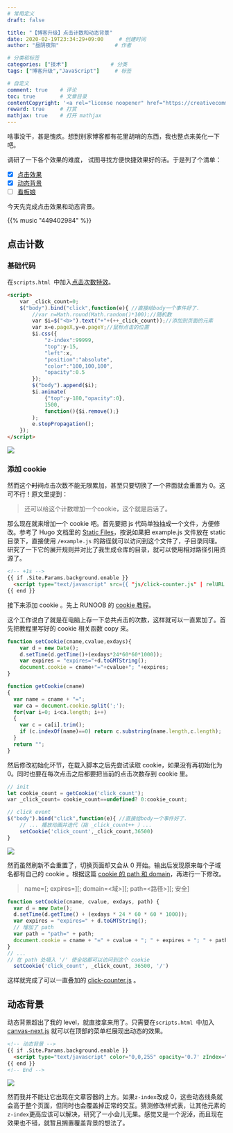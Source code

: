 ```yaml
---
# 常用定义
draft: false

title: "【博客升级】点击计数和动态背景"
date: 2020-02-19T23:34:29+09:00		# 创建时间
author: "昼阴夜阳"             		# 作者

# 分类和标签
categories: ["技术"]		     	# 分类
tags: ["博客升级","JavaScript"]  	# 标签

# 自定义
comment: true	 # 评论
toc: true        # 文章目录
contentCopyright: '<a rel="license noopener" href="https://creativecommons.org/licenses/by-nc-nd/4.0/" target="_blank">CC BY-NC-ND 4.0</a>'	#版权规则
reward: true	 # 打赏
mathjax: true    # 打开 mathjax
---
```


啥事没干，甚是愧疚。想到别家博客都有花里胡哨的东西，我也整点来美化一下吧。

调研了一下各个效果的难度， 试图寻找方便快捷效果好的活。于是列了个清单：

- [x] [点击效果](#点击计数)
- [x] [动态背景](#动态背景)
- [ ] [看板娘](../博客升级看板娘/)

今天先完成点击效果和动态背景。

{{% music "449402984" %}}

## 点击计数

### 基础代码

在`scripts.html `中加入[点击次数特效](http://caibaojian.com/clickcount.html)。

```html
<script>
    var _click_count=0;
    $("body").bind("click",function(e){ //直接给body一个事件好了.
        //var n=Math.round(Math.random()*100);//随机数
        var $i=$("<b>").text("+"+(++_click_count));//添加到页面的元素
        var x=e.pageX,y=e.pageY;//鼠标点击的位置
        $i.css({
            "z-index":99999,
            "top":y-15,
            "left":x,
            "position":"absolute",
            "color":"100,100,100",
            "opacity":0.5
        });
        $("body").append($i);
        $i.animate(
            {"top":y-180,"opacity":0},
            1500,
            function(){$i.remove();}
        );
        e.stopPropagation();
    });
</script>
```

![](https://gitee.com/GZ1A/image-hosting/raw/master/blog/2020/02/20200220025550.png)

### 添加 cookie

然而这个~~时间~~点击次数不能无限累加，甚至只要切换了一个界面就会重置为 0。这可不行！原文里提到：

> 还可以给这个计数增加一个cookie，这个就是后话了。

那么现在就来增加一个 cookie 吧。首先要把 js 代码单独抽成一个文件，方便修改。参考了 Hugo 文档里的 [Static Files](https://gohugo.io/content-management/static-files/#readout)，按说如果把 example.js 文件放在 static 目录下，直接使用 `/example.js` 的路径就可以访问到这个文件了，子目录同理。研究了一下它的展开规则并对比了我生成仓库的目录，就可以使用相对路径引用资源了。

```html
<!-- +1s -->
{{ if .Site.Params.background.enable }}
  <script type="text/javascript" src={{ "js/click-counter.js" | relURL }}></script>
{{ end }}
```

接下来添加 cookie 。先上 RUNOOB 的 [cookie 教程](https://www.runoob.com/js/js-cookies.html)。

这个工作说白了就是在电脑上存一下总共点击的次数，这样就可以一直累加了。首先把教程里写好的 cookie 相关函数 copy 来。

```js
function setCookie(cname,cvalue,exdays){
    var d = new Date();
    d.setTime(d.getTime()+(exdays*24*60*60*1000));
    var expires = "expires="+d.toGMTString();
    document.cookie = cname+"="+cvalue+"; "+expires;
}

function getCookie(cname)
{
  var name = cname + "=";
  var ca = document.cookie.split(';');
  for(var i=0; i<ca.length; i++)
  {
    var c = ca[i].trim();
    if (c.indexOf(name)==0) return c.substring(name.length,c.length);
  }
  return "";
}

```

然后修改初始化环节，在载入脚本之后先尝试读取 cookie，如果没有再初始化为 0。同时也要在每次点击之后都要把当前的点击次数存到 cookie 里。

```js
// init
let cookie_count = getCookie('click_count');
var _click_count= cookie_count==undefined? 0:cookie_count;

// click event
$("body").bind("click",function(e){ //直接给body一个事件好了.
    // ... 播放动画并迭代（指 _click_count++ ）...
    setCookie('click_count',_click_count,36500)
}
```

![](https://gitee.com/GZ1A/image-hosting/raw/master/blog/2020/02/20200222000726.png)

然而虽然刷新不会重置了，切换页面却又会从 0 开始。输出后发现原来每个子域名都有自己的 cookie 。根据这篇 [cookie 的 path 和 domain](https://blog.csdn.net/caseywei/article/details/86539208)，再进行一下修改。

> name=<value>\[; expires=<date>]\[; domain=<域>]\[; path=<路径>]\[; 安全] 

```js
function setCookie(cname, cvalue, exdays, path) {
  var d = new Date();
  d.setTime(d.getTime() + (exdays * 24 * 60 * 60 * 1000));
  var expires = "expires=" + d.toGMTString();
  // 增加了 path
  var path = "path=" + path;
  document.cookie = cname + "=" + cvalue + "; " + expires + "; " + path;
}
// ...
// 在 path 处填入 '/' 使全站都可以访问到这个 cookie
  setCookie('click_count', _click_count, 36500, '/')
```

这样就完成了可以一直叠加的 [click-counter.js](https://github.com/GZ1A/GZ1A.github.io/tree/master/js) 。

## 动态背景

动态背景超出了我的 level，就直接拿来用了。只需要在`scripts.html `中加入 [canvas-next.js](https://github.com/hustcc/canvas-nest.js/blob/master/README-zh.md) 就可以在顶部的菜单栏展现出动态的效果。

```html
<!-- 动态背景 -->
{{ if .Site.Params.background.enable }}
  <script type="text/javascript" color="0,0,255" opacity='0.7' zIndex="-1" count="99" src="//cdn.bootcss.com/canvas-nest.js/1.0.0/canvas-nest.min.js"></script>
{{ end }}
<!-- End -->
```

![](https://gitee.com/GZ1A/image-hosting/raw/master/blog/2020/02/20200220025400.png)

然而我并不能让它出现在文章容器的上方。如果`z-index`改成 0，这些动态线条就会高于整个页面，但同时也会覆盖掉正常的交互。猜测修改样式表，让其他元素的`z-index`更高应该可以解决，研究了一小会儿无果。感觉又是一个泥淖，而且现在效果也不错，就暂且搁置覆盖背景的想法了。

